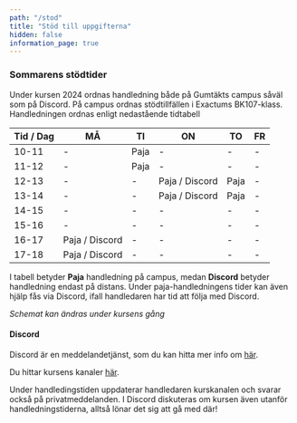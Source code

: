 ```yaml
---
path: "/stod"
title: "Stöd till uppgifterna"
hidden: false
information_page: true
---
```


### Sommarens stödtider

Under kursen 2024 ordnas handledning både på Gumtäkts campus såväl som på Discord. På campus ordnas stödtillfällen i Exactums BK107-klass. Handledningen ordnas enligt nedastående tidtabell

| Tid / Dag | MÅ | TI | ON | TO | FR |
|-----|----|----|----|----|----|
| 10-11 | - | Paja | - | - | - |
| 11-12 | - | Paja | - | - | - |
| 12-13 | - | - | Paja / Discord | Paja | - |
| 13-14 | - | - | Paja / Discord | Paja | - |
| 14-15 | - | - | - | - | - |
| 15-16 | - | - | - | - | - |
| 16-17 | Paja / Discord | - | - | - | - |
| 17-18 | Paja / Discord | - | - | - | - |

I tabell betyder **Paja** handledning på campus, medan **Discord** betyder handledning endast på distans. Under paja-handledningens tider kan även hjälp fås via Discord, ifall handledaren har tid att följa med Discord.

*Schemat kan ändras under kursens gång*

#### Discord

Discord är en meddelandetjänst, som du kan hitta mer info om [här](https://discord.com/).

Du hittar kursens kanaler [här](https://study.cs.helsinki.fi/discord/join/ohjelmoinnin_mooc).

Under handledingstiden uppdaterar handledaren kurskanalen och svarar också på privatmeddelanden. I Discord diskuteras om kursen även utanför handledningstiderna, alltså lönar det sig att gå med där!
